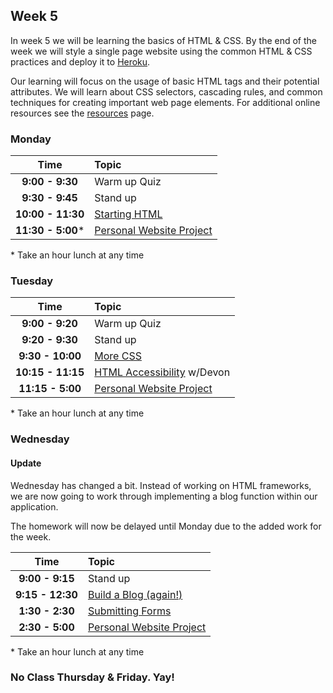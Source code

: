 ## Week 5
In week 5 we will be learning the basics of HTML & CSS. By the end of the week we will style a single page website using the common HTML & CSS practices and deploy it to [Heroku](http://heroku.com). 

Our learning will focus on the usage of basic HTML tags and their potential attributes. We will learn about CSS selectors, cascading rules, and common techniques for creating important web page elements. For additional online resources see the [resources](resources.md) page.

### Monday

| Time              | Topic               |
|:-----------------:|:--------------------|
| **9:00 - 9:30**   | Warm up Quiz        |
| **9:30 - 9:45**   | Stand up            |
| **10:00 - 11:30** | [Starting HTML](monday/starting-an-html-website.md)|
| **11:30 - 5:00*** | [Personal Website Project](monday/personal-website-overview.md)|

\* Take an hour lunch at any time

### Tuesday

| Time              | Topic                       |
|:-----------------:|:----------------------------|
| **9:00 - 9:20**   | Warm up Quiz                |
| **9:20 - 9:30**   | Stand up                    |
| **9:30 - 10:00**  | [More CSS](tuesday/more-css.md)|
| **10:15 - 11:15** | [HTML Accessibility](https://github.com/dpersing/ada-a11y-intro/blob/master/a11y-presentation.md) w/Devon  |
| **11:15 - 5:00** | [Personal Website Project](monday/personal-website-overview.md)                |


\* Take an hour lunch at any time

### Wednesday

#### Update

Wednesday has changed a bit. Instead of working on HTML frameworks, we are now going to work through implementing a blog function within our application.

The homework will now be delayed until Monday due to the added work for the week.


| Time              | Topic               |
|:-----------------:|:--------------------|
| **9:00 - 9:15**   | Stand up            |
| **9:15 - 12:30**  | [Build a Blog (again!)](wednesday/build-a-blog.md)|
| **1:30 - 2:30**   | [Submitting Forms](wednesday/submitting-forms.md)|
| **2:30 - 5:00**   | [Personal Website Project](monday/personal-website-overview.md)        |

\* Take an hour lunch at any time

### No Class Thursday & Friday. Yay!